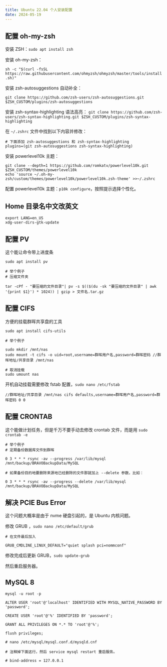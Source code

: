 ```yaml
---
title: Ubuntu 22.04 个人安装配置
date: 2024-05-19
---
```


## 配置 oh-my-zsh

安装 ZSH：`sudo apt install zsh`

安装 oh-my-zsh：

`sh -c "$(curl -fsSL https://raw.githubusercontent.com/ohmyzsh/ohmyzsh/master/tools/install.sh)"`

安装 zsh-autosuggestions 自动补全：

`git clone https://github.com/zsh-users/zsh-autosuggestions.git $ZSH_CUSTOM/plugins/zsh-autosuggestions`

安装 zsh-syntax-highlighting 语法高亮：
`git clone https://github.com/zsh-users/zsh-syntax-highlighting.git $ZSH_CUSTOM/plugins/zsh-syntax-highlighting`

在 `~/.zshrc` 文件中找到以下内容并修改：

```shell
# 下面添加 zsh-autosuggestions 和 zsh-syntax-highlighting
plugins=(git zsh-autosuggestions zsh-syntax-highlighting)
```

安装 powerlevel10k 主题：

```shell
git clone --depth=1 https://github.com/romkatv/powerlevel10k.git $ZSH_CUSTOM/themes/powerlevel10k
echo 'source ~/.oh-my-zsh/custom/themes/powerlevel10k/powerlevel10k.zsh-theme' >>~/.zshrc
```

配置 powerlevel10k 主题：`p10k configure`，按照提示选择个性化。

## Home 目录名中文改英文

```shell
export LANG=en_US
xdg-user-dirs-gtk-update
```

## 配置 PV

这个能让命令带上进度条

`sudo apt install pv`

```shell
# 举个例子
# 压缩文件夹

tar -cPf - "要压缩的文件目录"| pv -s $(($(du -sk "要压缩的文件目录" | awk '{print $1}') * 1024)) | gzip > 文件名.tar.gz
```

## 配置 CIFS

方便的挂载群晖共享盘的工具

`sudo apt install cifs-utils`

```shell
# 举个例子

sudo mkdir /mnt/nas
sudo mount -t cifs -o uid=root,username=群晖用户名,password=群晖密码 //群晖地址/共享目录 /mnt/nas

# 取消挂载
sudo umount nas
```

开机自动挂载需要修改 fstab 配置，`sudo nano /etc/fstab`

```shell
//群晖地址/共享目录 /mnt/nas cifs defaults,username=群晖用户名,password=群晖密码 0 0
```

## 配置 CRONTAB

这个能做计划任务，但是千万不要手动去修改 crontab 文件，而是用 `sudo crontab -e`

```shell
# 举个例子
# 定期备份数据库文件到群晖

0 3 * * * rsync -av --progress /var/lib/mysql /mnt/backup/BRAVOBackupData/MySQL

# 如果备份目的地要删除来源地已经删除的文件那就加上 --delete 参数，比如：

0 3 * * * rsync -av --progress --delete /var/lib/mysql /mnt/backup/BRAVOBackupData/MySQL
```

## 解决 PCIE Bus Error

这个问题大概率是由于 nvme 硬盘引起的，是 Ubuntu 内核问题。

修改 GRUB ，`sudo nano /etc/default/grub`

```shell
# 在文件最后加入

GRUB_CMDLINE_LINUX_DEFAULT="quiet splash pci=nommconf"
```

修改完成后更新 GRUB，`sudo update-grub`

然后重启服务器。

## MySQL 8

```shell
mysql -u root -p

ALTER USER 'root'@'localhost' IDENTIFIED WITH MYSQL_NATIVE_PASSWORD BY 'password';

CREATE USER 'root'@'%' IDENTIFIED BY 'password';

GRANT ALL PRIVILEGES ON *.* TO 'root'@'%';

flush privileges;
```

```shell
# nano /etc/mysql/mysql.conf.d/mysqld.cnf

# 注释掉下面这行，然后 service mysql restart 重启服务。

# bind-address = 127.0.0.1
```

